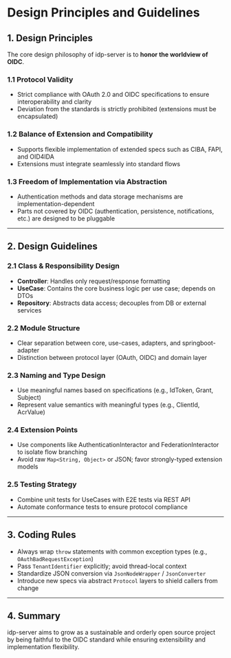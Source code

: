 # Design Principles and Guidelines

## 1. Design Principles

The core design philosophy of idp-server is to **honor the worldview of OIDC**.

### 1.1 Protocol Validity

* Strict compliance with OAuth 2.0 and OIDC specifications to ensure interoperability and clarity
* Deviation from the standards is strictly prohibited (extensions must be encapsulated)

### 1.2 Balance of Extension and Compatibility

* Supports flexible implementation of extended specs such as CIBA, FAPI, and OID4IDA
* Extensions must integrate seamlessly into standard flows

### 1.3 Freedom of Implementation via Abstraction

* Authentication methods and data storage mechanisms are implementation-dependent
* Parts not covered by OIDC (authentication, persistence, notifications, etc.) are designed to be pluggable

---

## 2. Design Guidelines

### 2.1 Class & Responsibility Design

* **Controller**: Handles only request/response formatting
* **UseCase**: Contains the core business logic per use case; depends on DTOs
* **Repository**: Abstracts data access; decouples from DB or external services

### 2.2 Module Structure

* Clear separation between core, use-cases, adapters, and springboot-adapter
* Distinction between protocol layer (OAuth, OIDC) and domain layer

### 2.3 Naming and Type Design

* Use meaningful names based on specifications (e.g., IdToken, Grant, Subject)
* Represent value semantics with meaningful types (e.g., ClientId, AcrValue)

### 2.4 Extension Points

* Use components like AuthenticationInteractor and FederationInteractor to isolate flow branching
* Avoid raw `Map<String, Object>` or JSON; favor strongly-typed extension models

### 2.5 Testing Strategy

* Combine unit tests for UseCases with E2E tests via REST API
* Automate conformance tests to ensure protocol compliance

---

## 3. Coding Rules

* Always wrap `throw` statements with common exception types (e.g., `OAuthBadRequestException`)
* Pass `TenantIdentifier` explicitly; avoid thread-local context
* Standardize JSON conversion via `JsonNodeWrapper` / `JsonConverter`
* Introduce new specs via abstract `Protocol` layers to shield callers from change

---

## 4. Summary

idp-server aims to grow as a sustainable and orderly open source project
by being faithful to the OIDC standard while ensuring extensibility and implementation flexibility.
